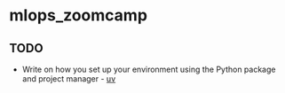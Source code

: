 # mlops_zoomcamp

## TODO
- Write on how you set up your environment using the Python package and project manager - [uv](https://docs.astral.sh/uv/)
